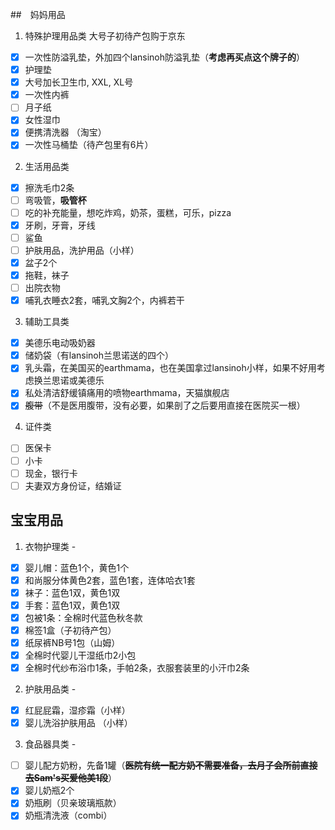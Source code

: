 ##　妈妈用品
1. 特殊护理用品类
大号子初待产包购于京东
- [x] 一次性防溢乳垫，外加四个lansinoh防溢乳垫（**考虑再买点这个牌子的**）
- [x] 护理垫
- [x] 大号加长卫生巾, XXL, XL号
- [x] 一次性内裤
- [ ] 月子纸
- [x] 女性湿巾
- [x] 便携清洗器 （淘宝）
- [x] 一次性马桶垫（待产包里有6片）

2. 生活用品类
- [x] 擦洗毛巾2条
- [ ] 弯吸管，**吸管杯**
- [ ] 吃的补充能量，想吃炸鸡，奶茶，蛋糕，可乐，pizza
- [x] 牙刷，牙膏，牙线
- [ ] 鲨鱼
- [ ] 护肤用品，洗护用品（小样）
- [x] 盆子2个
- [x] 拖鞋，袜子
- [ ] 出院衣物
- [x] 哺乳衣睡衣2套，哺乳文胸2个，内裤若干

3. 辅助工具类
- [x] 美德乐电动吸奶器
- [x] 储奶袋（有lansinoh兰思诺送的四个）
- [x] 乳头霜，在美国买的earthmama，也在美国拿过lansinoh小样，如果不好用考虑换兰思诺或美德乐
- [x] 私处清洁舒缓镇痛用的喷物earthmama，天猫旗舰店
- [x] ~~腹带~~（不是医用腹带，没有必要，如果剖了之后要用直接在医院买一根）

4. 证件类
- [ ] 医保卡
- [ ] 小卡
- [ ] 现金，银行卡
- [ ] 夫妻双方身份证，结婚证

## 宝宝用品
1. 衣物护理类 -  
- [x] 婴儿帽：蓝色1个，黄色1个
- [x] 和尚服分体黄色2套，蓝色1套，连体哈衣1套
- [x] 袜子：蓝色1双，黄色1双
- [x] 手套：蓝色1双，黄色1双
- [x] 包被1条：全棉时代蓝色秋冬款
- [x] 棉签1盒（子初待产包）
- [x] 纸尿裤NB号1包（山姆）
- [x] 全棉时代婴儿干湿纸巾2小包
- [x] 全棉时代纱布浴巾1条，手帕2条，衣服套装里的小汗巾2条
 
2. 护肤用品类 -      
- [x] 红屁屁霜，湿疹霜（小样）
- [x] 婴儿洗浴护肤用品 （小样）

3. 食品器具类 -   
- [ ] 婴儿配方奶粉，先备1罐（**~~医院有统一配方奶不需要准备，去月子会所前直接去Sam's买爱他美1段~~**）
- [x] 婴儿奶瓶2个
- [x] 奶瓶刷（贝亲玻璃瓶款）
- [x] 奶瓶清洗液（combi）
